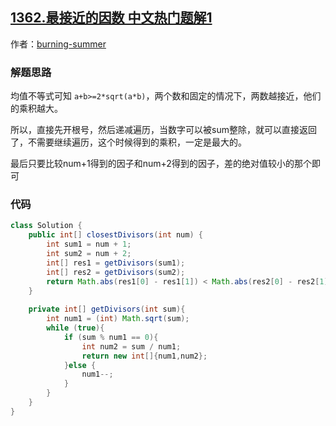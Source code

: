 ## [1362.最接近的因数 中文热门题解1](https://leetcode.cn/problems/closest-divisors/solutions/100000/jun-zhi-bu-deng-shi-si-xiang-xian-zhao-gen-hao-shu)

作者：[burning-summer](https://leetcode.cn/u/burning-summer)
### 解题思路
均值不等式可知 `a+b>=2*sqrt(a*b)`，两个数和固定的情况下，两数越接近，他们的乘积越大。

所以，直接先开根号，然后递减遍历，当数字可以被sum整除，就可以直接返回了，不需要继续遍历，这个时候得到的乘积，一定是最大的。

最后只要比较num+1得到的因子和num+2得到的因子，差的绝对值较小的那个即可

### 代码

```java
class Solution {
    public int[] closestDivisors(int num) {
        int sum1 = num + 1;
        int sum2 = num + 2;
        int[] res1 = getDivisors(sum1);
        int[] res2 = getDivisors(sum2);
        return Math.abs(res1[0] - res1[1]) < Math.abs(res2[0] - res2[1]) ? res1:res2;
    }
    
    private int[] getDivisors(int sum){
        int num1 = (int) Math.sqrt(sum);
        while (true){
            if (sum % num1 == 0){
                int num2 = sum / num1;
                return new int[]{num1,num2};
            }else {
                num1--;
            }
        }
    }
}
```